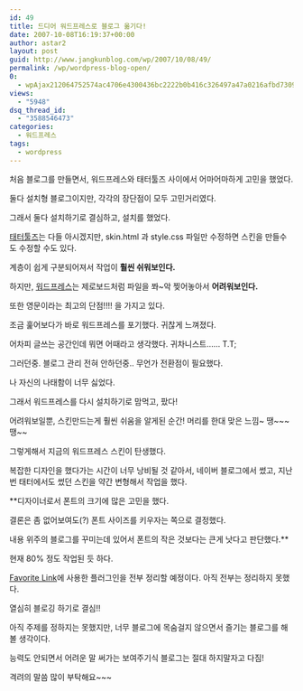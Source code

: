 ```yaml
---
id: 49
title: 드디어 워드프레스로 블로그 옮기다!
date: 2007-10-08T16:19:37+00:00
author: astar2
layout: post
guid: http://www.jangkunblog.com/wp/2007/10/08/49/
permalink: /wp/wordpress-blog-open/
0:
  - wpAjax212064752574ac4706e4300436bc2222b0b416c326497a47a0216afbd73090913636b31803b6fd93f38366c6a54f494f
views:
  - "5948"
dsq_thread_id:
  - "3588546473"
categories:
  - 워드프레스
tags:
  - wordpress
---
```

처음 블로그를 만들면서, 워드프레스와 태터툴즈 사이에서 어마어마하게 고민을 했었다.
  
둘다 설치형 블로그이지만, 각각의 장단점이 모두 고민거리였다.
  
그래서 둘다 설치하기로 결심하고, 설치를 했었다.
  
[태터툴즈](http://www.tattertools.com/)는 다들 아시겠지만, skin.html 과 style.css 파일만 수정하면 스킨을 만들수도 수정할 수도 있다.
  
계층이 쉽게 구분되어져서 작업이 **훨씬 쉬워보인다.**
  
하지만, [워드프레스](http://wordpress.org)는 제로보드처럼 파일을 쫘~악 찢어놓아서 **어려워보인다.**
  
또한 영문이라는 최고의 단점!!!! 을 가지고 있다.

조금 훑어보다가 바로 워드프레스를 포기했다. 귀찮게 느껴졌다.
  
어차피 글쓰는 공간인데 뭐면 어때라고 생각했다. 귀차니스트&#8230;&#8230; T.T;

그러던중. 블로그 관리 전혀 안하던중.. 무언가 전환점이 필요했다.
  
나 자신의 나태함이 너무 싫었다.

그래서 워드프레스를 다시 설치하기로 맘먹고, 팠다!
  
어려워보일뿐, 스킨만드는게 훨씬 쉬움을 알게된 순간! 머리를 한대 맞은 느낌~ 땡~~~ 땡~~

그렇게해서 지금의 워드프레스 스킨이 탄생했다.
  
복잡한 디자인을 했다가는 시간이 너무 낭비될 것 같아서, 네이버 블로그에서 썼고, 지난번 태터에서도 썼던 스킨을 약간 변형해서 작업을 했다.

**디자이너로서 폰트의 크기에 많은 고민을 했다.
  
결론은 좀 없어보여도(?) 폰트 사이즈를 키우자는 쪽으로 결정했다.
  
내용 위주의 블로그를 꾸미는데 있어서 폰트의 작은 것보다는 큰게 낫다고 판단했다.**

현재 80% 정도 작업된 듯 하다.
  
[Favorite Link](/wp/favorite-link/)에 사용한 플러그인을 전부 정리할 예정이다. 아직 전부는 정리하지 못했다.

열심히 블로깅 하기로 결심!!
  
아직 주제를 정하지는 못했지만, 너무 블로그에 목숨걸지 않으면서 즐기는 블로그를 해볼 생각이다.
  
능력도 안되면서 어려운 말 써가는 보여주기식 블로그는 절대 하지말자고 다짐!

격려의 말씀 많이 부탁해요~~~